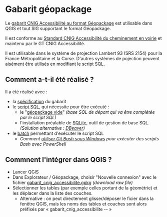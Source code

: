# Gabarit géopackage

Le [gabarit CNIG Accessibilité au format Géopackage](https://github.com/cnigfr/schema-accessibilite-voirie/blob/main/Standard/Gabarit%20geopackage/gabarit_cnig_accessibilite.gpkg) est utilisable dans QGIS et tout SIG supportant le format Géopackage. 

Il est conforme au [Standard CNIG Accessibilité du cheminement en voirie](https://cnig.gouv.fr/ressources-accessibilite-a25335.html) et maintenu par le GT CNIG Accessibilité.

Il est utilisable dans le système de projection Lambert 93 (SRS 2154) pour la France Métropolitaine et la Corse. D'autres systèmes de pojection peuvent aisément être utilisés en modifiant le script SQL.

## Comment a-t-il été réalisé ?

Il a été réalisé avec :
- la [spécification](https://github.com/cnigfr/schema-accessibilite-voirie/blob/main/Standard/Gabarit%20geopackage/250828_sp%C3%A9cification_gabarit_CNIG_Accessibilit%C3%A9.md) du gabarit 
- le [script SQL](https://github.com/cnigfr/schema-accessibilite-voirie/blob/main/Standard/Gabarit%20geopackage/script_gabarit_CNIG_Accessibilit%C3%A9.sql), qui nécessite pour être exécuté :
  - le "[géopackage vide](https://github.com/cnigfr/schema-accessibilite-voirie/blob/main/Standard/Gabarit%20geopackage/gpkg_vide_from_QGIS.gpkg)" _(base SQL de départ qui va être complétée par le script SQL)_
  - l'installation préalable de [SQLite](https://www.sqlite.org/about.html), outil de gestion de base SQL. _(Solution alternative : [DBeaver](https://dbeaver.io/download/))_
- le [batch](https://github.com/cnigfr/schema-accessibilite-voirie/blob/main/Standard/Gabarit%20geopackage/batch.sh) permettant d'exécuter le script SQL
  - _Comment [utiliser Git Bash sous Windows](https://sps--lab-org.translate.goog/post/2024_windows_bash/?_x_tr_sl=en&_x_tr_tl=fr&_x_tr_hl=fr&_x_tr_pto=rq) pour exécuter des scripts Bash avec PowerShell_

## Commnent l'intégrer dans QGIS ?

- Lancer QGIS
- Dans Explorateur / Géopackage, choisir "Nouvelle connexion" avec le fichier [gabarit_cnig_accessibilite.gpkg](https://github.com/cnigfr/schema-accessibilite-voirie/blob/main/Standard/Gabarit%20geopackage/gabarit_cnig_accessibilite.gpkg) _(download raw file)_
 - Sélectionner les tables (par exemple celles portant de la géométrie) et les déplacer dans la liste des couches.
   - Alternative : on peut directement glisser/déposer le ficier dans la fenêtre QGIS, mais les noms des tables et couches sont alors préfixés par « gabarit_cnig_accessibilite -- »




























